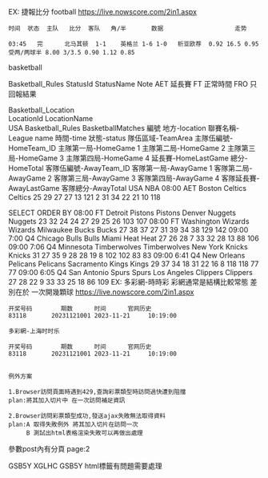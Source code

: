 EX:	捷報比分
football
https://live.nowscore.com/2in1.aspx 
    
    时间	状态	主队	 比分	 客队	  角/半	    数据	                  走势	                           

	03:45	完	   北马其顿	 1-1	英格兰	1-6 1-0   析亚欧荐	0.92 16.5 0.95 受两/两球半 8.00 3/3.5 0.90 1.12 0.85
basketball

Basketball_Rules
StatusId    StatusName  Note
            AET         延長賽 
            FT          正常時間 
            FRO         只回報結果



Basketball_Location  
LocationId    LocationName  
                USA
Basketball_Rules
BasketballMatches
編號    地方-location   聯賽名稱-League name    時間-time   狀態-status   隊伍區域-TeamArea   主隊伍編號-HomeTeam_ID  主隊第一局-HomeGame 1 主隊第二局-HomeGame 2 主隊第三局-HomeGame 3 主隊第四局-HomeGame 4 延長賽-HomeLastGame 總分-HomeTotal  客隊伍編號-AwayTeam_ID  客隊第一局-AwayGame 1 客隊第二局-AwayGame 2 客隊第三局-AwayGame 3 客隊第四局-AwayGame 4 客隊延長賽-AwayLastGame 客隊總分-AwayTotal 
        USA             NBA                     08:00      AET          Boston Celtics           Celtics                25                  29                  27                      27               13                  121                    2                     31                 34                      22                 21                          10                 118

SELECT ORDER BY 
08:00
FT
Detroit Pistons
Pistons
Denver Nuggets 
Nuggets
23
32
24
24
27
29
25
26
103
107
08:00
FT
Washington Wizards
Wizards
Milwaukee Bucks
Bucks
27
38
37
27
31
39
34
38
129
142
09:00
7:00 Q4
Chicago Bulls
Bulls
Miami Heat
Heat
27
26
28
7
33
32
28
13
88
106
09:00
7:06 Q4
Minnesota Timberwolves
Timberwolves
New York Knicks
Knicks
31
27
35
9
28
28
19
8
102
102
83
83
09:00
6:41 Q4
New Orleans Pelicans
Pelicans
Sacramento Kings
Kings
29
37
34
18
31
22
16
8
118
118
77
77
09:00
6:05 Q4
San Antonio Spurs
Spurs
Los Angeles Clippers
Clippers
27
28
22
9
33
33
25
18
86
109
EX:	多彩網-時時彩 彩網通常是結構比較常態 差別在於 一次開幾顆球
https://live.nowscore.com/2in1.aspx 

    开奖号码	    期数	    时间	    官网历史
    83118       20231121001	2023-11-21     10:19:00	

    多彩網-上海时时乐

    开奖号码	    期数	    时间	    官网历史
    83118       20231121001	2023-11-21     10:19:00	


    例外方案 

    1.Browser訪問頁面時遇到429,查詢彩票類型時訪問過快遭到阻擋
    plan:將其加入切片中 在一次訪問補足資訊
    
    2.Browser訪問彩票類型成功,發送ajax失敗無法取得資料
    plan:A 取得失敗例外 將其加入切片在訪問一次 
         B 測試出html表格渲染失敗可以再做出處理
參數post內有分頁 page:2

GSB5Y XGLHC GSB5Y html標籤有問題需要處理
